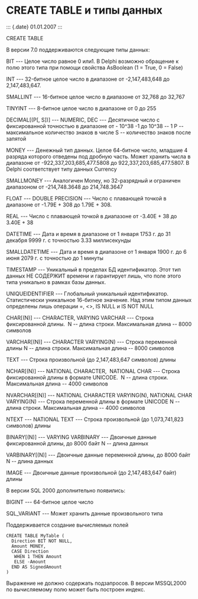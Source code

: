 CREATE TABLE и типы данных
==========================

::: {.date}
01.01.2007
:::

CREATE TABLE

В версии 7.0 поддерживаются следующие типы данных:

BIT --- Целое число равное 0 или1. В Delphi возможно обращение к полю
этого типа при помощи свойства AsBoolean (1 = True, 0 = False)

INT --- 32-битное целое число в диапазоне от -2,147,483,648 до
2,147,483,647.

SMALLINT --- 16-битное целое число в диапазоне от 32,768 до 32,767

TINYINT --- 8-битное целое число в диапазоне от 0 до 255

DECIMAL\[(P\[, S\])\] --- NUMERIC, DEC --- Десятичное число с
фиксированной точностью в диапазоне от - 10\^38 -1 до 10\^38 -- 1 P --
максимальное количество знаков в числе S -- количество знаков после
запятой

MONEY --- Денежный тип данных. Целое 64-битное число, младшие 4 разряда
которого отведены под дробную часть. Может хранить числа в диапазоне от
-922,337,203,685,477.5808 до 922,337,203,685,477.5807. В Delphi
соответствует типу данных Currency

SMALLMONEY --- Аналогичен Money, но 32-разрядный и ограничен диапазоном
от -214,748.3648 до 214,748.3647

FLOAT --- DOUBLE PRECISION --- Число с плавающей точкой в диапазоне от
-1.79E + 308 до 1.79E + 308.

REAL --- Число с плавающей точкой в диапазоне от -3.40E + 38 до 3.40E +
38

DATETIME --- Дата и время в диапазоне от 1 января 1753 г. до 31 декабря
9999 г. с точностью 3.33 миллисекунды

SMALLDATETIME --- Дата и время в диапазоне от 1 января 1900 г. до 6 июня
2079 г. с точностью до 1 минуты

TIMESTAMP --- Уникальный в пределах БД идентификатор. Этот тип данных НЕ
СОДЕРЖИТ времени и гарантирует лишь, что поле этого типа уникально в
рамках базы данных.

UNIQUEIDENTIFIER --- Глобальный уникальный идентификатор. Статистически
уникальное 16-битное значение. Над этим типом данных определены лишь
операции =, \<\>, IS NULL и IS NOT NULL

CHAR\[(N)\] --- CHARACTER, VARYING VARCHAR --- Строка фиксированной
длины.  N -- длина строки. Максимальная длина -- 8000 символов

VARCHAR\[(N)\] --- CHARACTER VARYING(N) --- Строка переменной длины N --
длина строки. Максимальная длина -- 8000 символов

TEXT --- Строка произвольной (до 2,147,483,647 символов) длины

NCHAR\[(N)\] --- NATIONAL CHARACTER,  NATIONAL CHAR --- Строка
фиксированной длины в формате UNICODE.  N -- длина строки. Максимальная
длина -- 4000 символов

NVARCHAR\[(N)\] --- NATIONAL CHARACTER VARYING(N), NATIONAL CHAR
VARYING(N) --- Строка переменной длины в формате UNICODE N -- длина
строки. Максимальная длина -- 4000 символов

NTEXT --- NATIONAL TEXT --- Строка произвольной (до 1,073,741,823
символов) длины

BINARY\[(N)\] --- VARYING VARBINARY --- Двоичные данные фиксированной
длины, до 8000 байт N -- длина данных

VARBINARY\[(N)\] --- Двоичные данные переменной длины, до 8000 байт N --
длина данных

IMAGE --- Двоичные данные произвольной (до 2,147,483,647 байт) длины

В версии SQL 2000 дополнительно появились:

BIGINT --- 64-битное целое число

SQL\_VARIANT --- Может хранить данные произвольного типа

Поддерживается создание вычисляемых полей

    CREATE TABLE MyTable (
      Direction BIT NOT NULL,
      Amount MONEY,
      CASE Direction 
       WHEN 1 THEN Amount
       ELSE -Amount
      END AS SignedAmount
    )

Выражение не должно содержать подзапросов. В версии MSSQL2000 по
вычисляемому полю может быть построен индекс.
